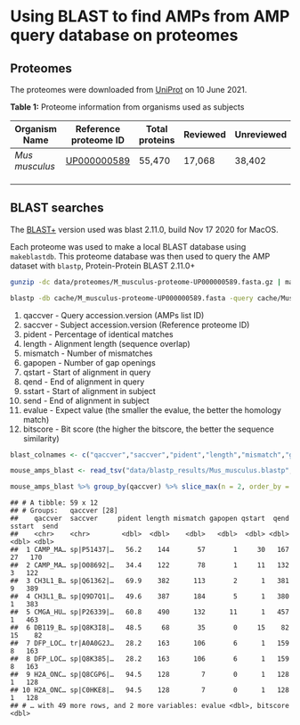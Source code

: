 
# Using BLAST to find AMPs from AMP query database on proteomes

## Proteomes

The proteomes were downloaded from
[UniProt](https://www.uniprot.org/proteomes) on 10 June 2021.

**Table 1:** Proteome information from organisms used as subjects

| Organism Name  | Reference proteome ID                                        | Total proteins | Reviewed | Unreviewed |
|----------------|--------------------------------------------------------------|----------------|----------|------------|
| *Mus musculus* | [UP000000589](https://www.uniprot.org/proteomes/UP000000589) | 55,470         | 17,068   | 38,402     |
|                |                                                              |                |          |            |
|                |                                                              |                |          |            |
|                |                                                              |                |          |            |

## BLAST searches

The [BLAST+](https://pubmed.ncbi.nlm.nih.gov/20003500/) version used was
blast 2.11.0, build Nov 17 2020 for MacOS.

Each proteome was used to make a local BLAST database using
`makeblastdb`. This proteome database was then used to query the AMP
dataset with `blastp`, Protein-Protein BLAST 2.11.0+

``` bash
gunzip -dc data/proteomes/M_musculus-proteome-UP000000589.fasta.gz | makeblastdb -in - -title M_musculus-proteome-UP000000589 -dbtype prot -out cache/M_musculus-proteome-UP000000589.fasta
```

``` bash
blastp -db cache/M_musculus-proteome-UP000000589.fasta -query cache/Mus_musculus.fasta -outfmt 6 -max_target_seqs 5 -evalue=0.00001 > data/blastp_results/Mus_musculus.blastp
```

1.  qaccver - Query accession.version (AMPs list ID)
2.  saccver - Subject accession.version (Reference proteome ID)
3.  pident - Percentage of identical matches
4.  length - Alignment length (sequence overlap)
5.  mismatch - Number of mismatches
6.  gapopen - Number of gap openings
7.  qstart - Start of alignment in query
8.  qend - End of alignment in query
9.  sstart - Start of alignment in subject
10. send - End of alignment in subject
11. evalue - Expect value (the smaller the evalue, the better the
    homology match)
12. bitscore - Bit score (the higher the bitscore, the better the
    sequence similarity)

``` r
blast_colnames <- c("qaccver","saccver","pident","length","mismatch","gapopen","qstart","qend","sstart","send","evalue","bitscore")

mouse_amps_blast <- read_tsv("data/blastp_results/Mus_musculus.blastp", col_names = blast_colnames)

mouse_amps_blast %>% group_by(qaccver) %>% slice_max(n = 2, order_by = bitscore)
```

    ## # A tibble: 59 x 12
    ## # Groups:   qaccver [28]
    ##    qaccver  saccver     pident length mismatch gapopen qstart  qend sstart  send
    ##    <chr>    <chr>        <dbl>  <dbl>    <dbl>   <dbl>  <dbl> <dbl>  <dbl> <dbl>
    ##  1 CAMP_MA… sp|P51437|…   56.2    144       57       1     30   167     27   170
    ##  2 CAMP_MA… sp|O08692|…   34.4    122       78       1     11   132      3   122
    ##  3 CH3L1_B… sp|Q61362|…   69.9    382      113       2      1   381      9   389
    ##  4 CH3L1_B… sp|Q9D7Q1|…   49.6    387      184       5      1   380      1   383
    ##  5 CMGA_HU… sp|P26339|…   60.8    490      132      11      1   457      1   463
    ##  6 DB119_B… sp|Q8K3I8|…   48.5     68       35       0     15    82     15    82
    ##  7 DFP_LOC… tr|A0A0G2J…   28.2    163      106       6      1   159      8   163
    ##  8 DFP_LOC… sp|Q8K385|…   28.2    163      106       6      1   159      8   163
    ##  9 H2A_ONC… sp|Q8CGP6|…   94.5    128        7       0      1   128      1   128
    ## 10 H2A_ONC… sp|C0HKE8|…   94.5    128        7       0      1   128      1   128
    ## # … with 49 more rows, and 2 more variables: evalue <dbl>, bitscore <dbl>
